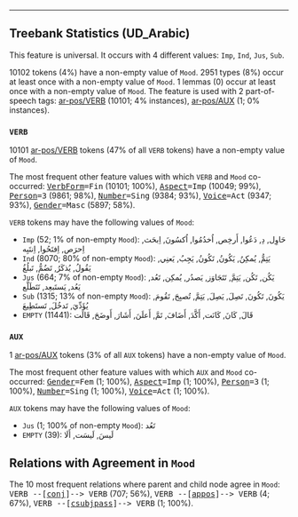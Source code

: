 

--------------------------------------------------------------------------------

## Treebank Statistics (UD_Arabic)

This feature is universal.
It occurs with 4 different values: `Imp`, `Ind`, `Jus`, `Sub`.

10102 tokens (4%) have a non-empty value of `Mood`.
2951 types (8%) occur at least once with a non-empty value of `Mood`.
1 lemmas (0) occur at least once with a non-empty value of `Mood`.
The feature is used with 2 part-of-speech tags: [ar-pos/VERB]() (10101; 4% instances), [ar-pos/AUX]() (1; 0% instances).

### `VERB`

10101 [ar-pos/VERB]() tokens (47% of all `VERB` tokens) have a non-empty value of `Mood`.

The most frequent other feature values with which `VERB` and `Mood` co-occurred: <tt><a href="VerbForm.html">VerbForm</a>=Fin</tt> (10101; 100%), <tt><a href="Aspect.html">Aspect</a>=Imp</tt> (10049; 99%), <tt><a href="Person.html">Person</a>=3</tt> (9861; 98%), <tt><a href="Number.html">Number</a>=Sing</tt> (9384; 93%), <tt><a href="Voice.html">Voice</a>=Act</tt> (9347; 93%), <tt><a href="Gender.html">Gender</a>=Masc</tt> (5897; 58%).

`VERB` tokens may have the following values of `Mood`:

* `Imp` (52; 1% of non-empty `Mood`): حَاوِل, دِ, دَعُوا, أَرخِص, اُخدُمُوا, اُكسُونَ, اِبحَث, اِحرَص, اِفتَحُوا, اِنتَبِه
* `Ind` (8070; 80% of non-empty `Mood`): يَتِمُّ, يُمكِنُ, يَكُونُ, تَكُونُ, يَجِبُ, يَعنِي, يَقُولُ, يُذكَرُ, تَضُمُّ, تَبلُغُ
* `Jus` (664; 7% of non-empty `Mood`): يَكُن, تَكُن, يَتِمَّ, تَتَجَاوَز, يَصدُر, يُمكِن, تَعُد, يَعُد, يَستَبعِد, تَتَطَلَّع
* `Sub` (1315; 13% of non-empty `Mood`): يَكُونَ, تَكُونَ, تَصِلَ, يَصِلَ, يَتِمَّ, تُصبِحَ, تَقُومَ, يُؤَدِّيَ, تَدخُلَ, تَستَطِيعَ
* `EMPTY` (11441): قَالَ, كَانَ, كَانَت, أَكَّدَ, أَضَافَ, تَمَّ, أَعلَنَ, أَشَارَ, أَوضَحَ, قَالَت

### `AUX`

1 [ar-pos/AUX]() tokens (3% of all `AUX` tokens) have a non-empty value of `Mood`.

The most frequent other feature values with which `AUX` and `Mood` co-occurred: <tt><a href="Gender.html">Gender</a>=Fem</tt> (1; 100%), <tt><a href="Aspect.html">Aspect</a>=Imp</tt> (1; 100%), <tt><a href="Person.html">Person</a>=3</tt> (1; 100%), <tt><a href="Number.html">Number</a>=Sing</tt> (1; 100%), <tt><a href="Voice.html">Voice</a>=Act</tt> (1; 100%).

`AUX` tokens may have the following values of `Mood`:

* `Jus` (1; 100% of non-empty `Mood`): تَعُد
* `EMPTY` (39): لَيسَ, لَيسَت, أَلَا

## Relations with Agreement in `Mood`

The 10 most frequent relations where parent and child node agree in `Mood`:
<tt>VERB --[<a href="../dep/conj.html">conj</a>]--> VERB</tt> (707; 56%),
<tt>VERB --[<a href="../dep/appos.html">appos</a>]--> VERB</tt> (4; 67%),
<tt>VERB --[<a href="../dep/csubjpass.html">csubjpass</a>]--> VERB</tt> (1; 100%).


